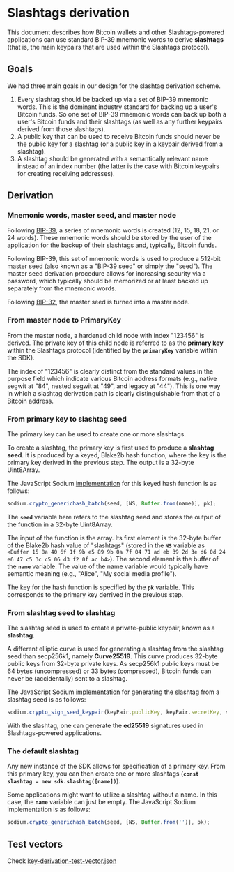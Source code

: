 # Slashtags derivation

This document describes how Bitcoin wallets and other Slashtags-powered applications can use standard BIP-39 mnemonic words to derive **slashtags** (that is, the main keypairs that are used within the Slashtags protocol). 


## Goals

We had three main goals in our design for the slashtag derivation scheme. 

1. Every slashtag should be backed up via a set of BIP-39 mnemonic words. This is the dominant industry standard for backing up a user's Bitcoin funds. So one set of BIP-39 mnemonic words can back up both a user's Bitcoin funds and their slashtags (as well as any further keypairs derived from those slashtags). 
2. A public key that can be used to receive Bitcoin funds should never be the public key for a slashtag (or a public key in a keypair derived from a slashtag). 
3. A slashtag should be generated with a semantically relevant name instead of an index number (the latter is the case with Bitcoin keypairs for creating receiving addresses). 


## Derivation

### Mnemonic words, master seed, and master node

Following [BIP-39](https://bips.xyz/39), a series of mnemonic words is created (12, 15, 18, 21, or 24 words). These mnemonic words should be stored by the user of the application for the backup of their slashtags and, typically, Bitcoin funds.  

Following BIP-39, this set of mnemonic words is used to produce a 512-bit master seed (also known as a "BIP-39 seed" or simply the "seed"). The master seed derivation procedure allows for increasing security via a password, which typically should be memorized or at least backed up separately from the mnemonic words.  

Following [BIP-32](https://en.bitcoin.it/wiki/BIP_0032), the master seed is turned into a master node. 

### From master node to PrimaryKey

From the master node, a hardened child node with index "123456" is derived. The private key of this child node is referred to as the **primary key** within the Slashtags protocol (identified by the **`primaryKey`** variable within the SDK). 

The index of "123456" is clearly distinct from the standard values in the purpose field which indicate various Bitcoin address formats (e.g., native segwit at "84", nested segwit at "49", and legacy at "44"). This is one way in which a slashtag derivation path is clearly distinguishable from that of a Bitcoin address.   

### From primary key to slashtag seed

The primary key can be used to create one or more slashtags. 

To create a slashtag, the primary key is first used to produce a **slashtag seed**. It is produced by a keyed, Blake2b hash function, where the key is the primary key derived in the previous step. The output is a 32-byte Uint8Array. 

The JavaScript Sodium [implementation](https://sodium-friends.github.io/docs/docs/generichashing#crypto_generichash_batch) for this keyed hash function is as follows:

```js
sodium.crypto_generichash_batch(seed, [NS, Buffer.from(name)], pk);
```

The **`seed`** variable here refers to the slashtag seed and stores the output of the function in a 32-byte Uint8Array. 

The input of the function is the array. Its first element is the 32-byte buffer of the Blake2b hash value of "slashtags" (stored in the **`NS`** variable as `<Buffer 15 8a 40 6f 1f 9b e5 89 9b 0a 7f 04 71 ad eb 39 2d 3e d6 0d 24 e6 47 c5 3c c5 06 d3 f2 0f ac b4>`). The second element is the buffer of the **`name`** variable. The value of the name variable would typically have semantic meaning (e.g., "Alice", "My social media profile"). 

The key for the hash function is specified by the **`pk`** variable. This corresponds to the primary key derrived in the previous step. 

### From slashtag seed to slashtag

The slashtag seed is used to create a private-public keypair, known as a **slashtag**. 

A different elliptic curve is used for generating a slashtag from the slashtag seed than secp256k1, namely **Curve25519**. This curve produces 32-byte public keys from 32-byte private keys. As secp256k1 public keys must be 64 bytes (uncompressed) or 33 bytes (compressed), Bitcoin funds can never be (accidentally) sent to a slashtag.  

The JavaScript Sodium [implementation](https://doc.libsodium.org/public-key_cryptography/public-key_signatures#key-pair-generation) for generating the slashtag from a slashtag seed is as follows:

```js
sodium.crypto_sign_seed_keypair(keyPair.publicKey, keyPair.secretKey, seed);
```
With the slashtag, one can generate the **ed25519** signatures used in Slashtags-powered applications. 

### The default slashtag

Any new instance of the SDK allows for specification of a primary key. From this primary key, you can then create one or more slashtags (**`const slashtag = new sdk.slashtag([name])`**). 

Some applications might want to utilize a slashtag without a name. In this case, the **`name`** variable can just be empty. The JavaScript Sodium implementation is as follows: 

```js
sodium.crypto_generichash_batch(seed, [NS, Buffer.from('')], pk);

```
## Test vectors

Check [key-derivation-test-vector.json](./key-derivation-test-vector.json)
